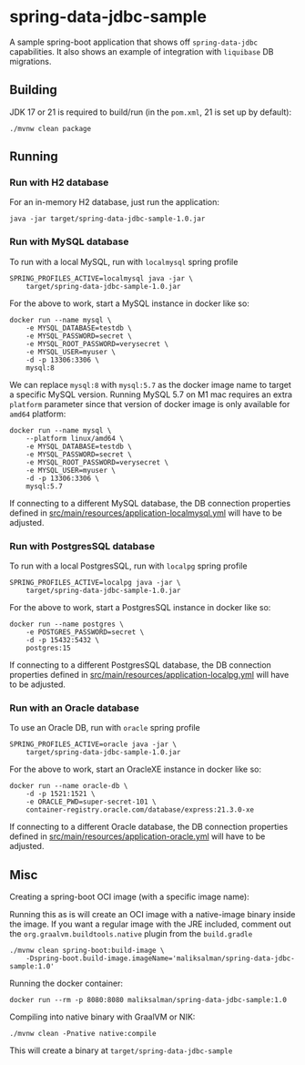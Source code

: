 # spring-data-jdbc-sample

A sample spring-boot application that shows off `spring-data-jdbc` capabilities. It also shows an example of integration with `liquibase` DB migrations.

## Building

JDK 17 or 21 is required to build/run (in the `pom.xml`, 21 is set up by default): 

```
./mvnw clean package
```

## Running

### Run with H2 database

For an in-memory H2 database, just run the application:

```
java -jar target/spring-data-jdbc-sample-1.0.jar 
```

### Run with MySQL database

To run with a local MySQL, run with `localmysql` spring profile

```
SPRING_PROFILES_ACTIVE=localmysql java -jar \
    target/spring-data-jdbc-sample-1.0.jar
```

For the above to work, start a MySQL instance in docker like so:

```
docker run --name mysql \
    -e MYSQL_DATABASE=testdb \
    -e MYSQL_PASSWORD=secret \
    -e MYSQL_ROOT_PASSWORD=verysecret \
    -e MYSQL_USER=myuser \
    -d -p 13306:3306 \
    mysql:8
```

We can replace `mysql:8` with `mysql:5.7` as the docker image name to target a specific MySQL version. Running MySQL 5.7 on M1 mac requires an extra `platform` parameter since that version of docker image is only available for `amd64` platform:

```
docker run --name mysql \
    --platform linux/amd64 \
    -e MYSQL_DATABASE=testdb \
    -e MYSQL_PASSWORD=secret \
    -e MYSQL_ROOT_PASSWORD=verysecret \
    -e MYSQL_USER=myuser \
    -d -p 13306:3306 \
    mysql:5.7
```

If connecting to a different MySQL database, the DB connection properties defined in  [src/main/resources/application-localmysql.yml](src/main/resources/application-localmysql.yml) will have to be adjusted.

### Run with PostgresSQL database

To run with a local PostgresSQL, run with `localpg` spring profile

```
SPRING_PROFILES_ACTIVE=localpg java -jar \
    target/spring-data-jdbc-sample-1.0.jar
```

For the above to work, start a PostgresSQL instance in docker like so:

```
docker run --name postgres \
    -e POSTGRES_PASSWORD=secret \
    -d -p 15432:5432 \
    postgres:15
```

If connecting to a different PostgresSQL database, the DB connection properties defined in [src/main/resources/application-localpg.yml](src/main/resources/application-localpg.yml) will have to be adjusted.

### Run with an Oracle database

To use an Oracle DB, run with `oracle` spring profile

```
SPRING_PROFILES_ACTIVE=oracle java -jar \
    target/spring-data-jdbc-sample-1.0.jar
```

For the above to work, start an OracleXE instance in docker like so:

```
docker run --name oracle-db \
    -d -p 1521:1521 \
    -e ORACLE_PWD=super-secret-101 \
    container-registry.oracle.com/database/express:21.3.0-xe
```

If connecting to a different Oracle database, the DB connection properties defined in [src/main/resources/application-oracle.yml](src/main/resources/application-oracle.yml) will have to be adjusted.


## Misc

Creating a spring-boot OCI image (with a specific image name):

Running this as is will create an OCI image with a native-image binary inside the image. If you want a regular image with the JRE included, comment out the `org.graalvm.buildtools.native` plugin from the `build.gradle`

```
./mvnw clean spring-boot:build-image \
    -Dspring-boot.build-image.imageName='maliksalman/spring-data-jdbc-sample:1.0'
```

Running the docker container:

```
docker run --rm -p 8080:8080 maliksalman/spring-data-jdbc-sample:1.0
```

Compiling into native binary with GraalVM or NIK:

```
./mvnw clean -Pnative native:compile
```

This will create a binary at `target/spring-data-jdbc-sample`
